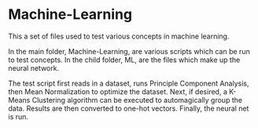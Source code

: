 # Machine-Learning
This a set of files used to test various concepts in machine learning.

In the main folder, Machine-Learning, are various scripts which can be run to test concepts.  In the child folder, ML, are the files which make up the neural network.

The test script first reads in a dataset, runs Principle Component Analysis, then Mean Normalization to optimize the dataset.  Next, if desired, a K-Means Clustering algorithm can be executed to automagically group the data.  Results are then converted to one-hot vectors.  Finally, the neural net is run.
